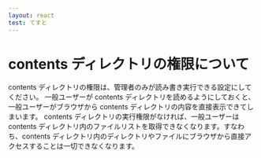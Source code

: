 ```yaml
---
layout: react
test: てすと
---
```


# contents ディレクトリの権限について

contents ディレクトリの権限は、管理者のみが読み書き実行できる設定にしてください。
一般ユーザーが contents ディレクトリを読めるようにしておくと、一般ユーザーがブラウザから contents ディレクトリの内容を直接表示できてしまいます。
contents ディレクトリの実行権限がなければ、一般ユーザーは contents ディレクトリ内のファイルリストを取得できなくなります。すなわち、contents ディレクトリ内のディレクトリやファイルにブラウザから直接アクセスすることは一切できなくなります。

